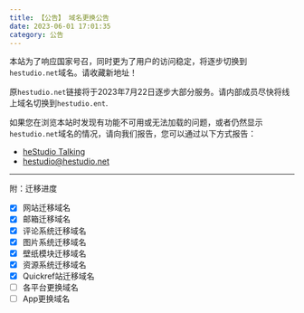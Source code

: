 ```yaml
---
title: 【公告】 域名更换公告
date: 2023-06-01 17:01:35
category: 公告
---
```


本站为了响应国家号召，同时更为了用户的访问稳定，将逐步切换到`hestudio.net`域名。请收藏新地址！

原`hestudio.net`链接将于2023年7月22日逐步大部分服务。请内部成员尽快将线上域名切换到`hestudio.ent`.

如果您在浏览本站时发现有功能不可用或无法加载的问题，或者仍然显示`hestudio.net`域名的情况，请向我们报告，您可以通过以下方式报告：
- [heStudio Talking](/talking/)
- [hestudio@hestudio.net](mailto:hestudio@hestudio.net)


---


附：迁移进度

- [x] 网站迁移域名
- [x] 邮箱迁移域名
- [x] 评论系统迁移域名
- [x] 图片系统迁移域名
- [x] 壁纸模块迁移域名
- [x] 资源系统迁移域名
- [x] Quickref站迁移域名
- [ ] 各平台更换域名
- [ ] App更换域名
